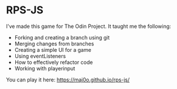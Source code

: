 # RPS-JS

I've made this game for The Odin Project. It taught me the following:
- Forking and creating a branch using git
- Merging changes from branches
- Creating a simple UI for a game
- Using eventListeners
- How to effectively refactor code
- Working with playerinput

You can play it here: https://maj0o.github.io/rps-js/

